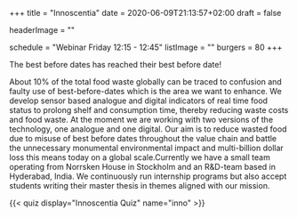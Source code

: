 +++
title = "Innoscentia"
date = 2020-06-09T21:13:57+02:00
draft = false

headerImage = ""

schedule = "Webinar Friday 12:15 - 12:45"
listImage = ""
burgers = 80
+++

The best before dates has reached their best before date!

About 10% of the total food waste globally can be traced to confusion and faulty use of
best-before-dates which is the area we want to enhance. We develop sensor based analogue
and digital indicators of real time food status to prolong shelf and consumption time,
thereby reducing waste costs and food waste. At the moment we are working with two
versions of the technology, one analogue and one digital. Our aim is to reduce wasted
food due to misuse of best before dates throughout the value chain and battle the
unnecessary monumental environmental impact and multi-billion dollar loss this means
today on a global scale.Currently we have a small team operating from Norrsken House in
Stockholm and an R&D-team based in Hyderabad, India. We continuously run internship programs
but also accept students writing their master thesis in themes aligned with our mission.

{{< quiz display="Innoscentia Quiz" name="inno" >}}
